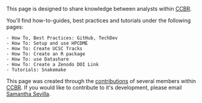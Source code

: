 This page is designed to share knowledge between analysts within [CCBR](https://bioinformatics.ccr.cancer.gov/ccbr/). 

You'll find how-to-guides, best practices and tutorials under the following pages: 

    - How To, Best Practices: GitHub, TechDev
    - How To: Setup and use HPCDME
    - How To: Create UCSC Tracks
    - How To: Create an R package
    - How To: use Datashare
    - How To: Create a Zenodo DOI Link
    - Tutorials: Snakemake
    
This page was created through the [contributions](https://ccbr.github.io/HowTos/contributions/) of several members within [CCBR](https://bioinformatics.ccr.cancer.gov/ccbr/). If you would like to contribute to it's development, please email [Samantha Sevilla](mailto:samantha.sevilla@nih.gov).